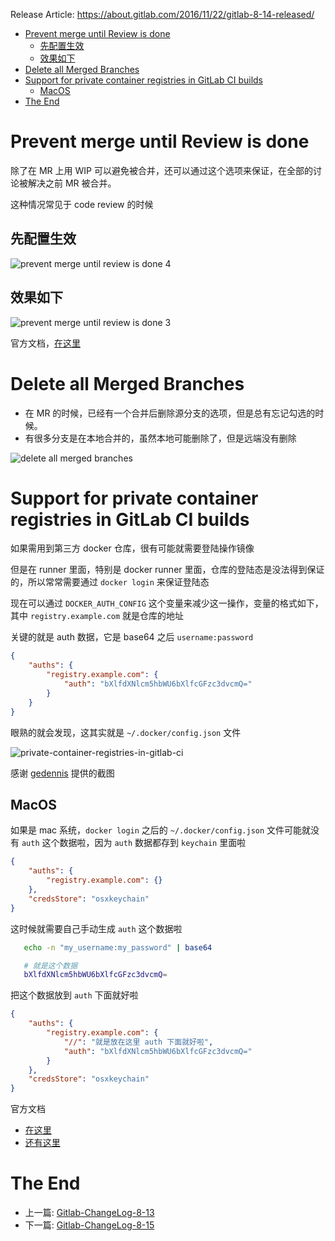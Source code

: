Release Article: https://about.gitlab.com/2016/11/22/gitlab-8-14-released/

<!-- TOC -->

- [Prevent merge until Review is done](#prevent-merge-until-review-is-done)
  - [先配置生效](#先配置生效)
  - [效果如下](#效果如下)
- [Delete all Merged Branches](#delete-all-merged-branches)
- [Support for private container registries in GitLab CI builds](#support-for-private-container-registries-in-gitlab-ci-builds)
  - [MacOS](#macos)
- [The End](#the-end)

<!-- /TOC -->

# Prevent merge until Review is done

除了在 MR 上用 WIP 可以避免被合并，还可以通过这个选项来保证，在全部的讨论被解决之前 MR 被合并。

这种情况常见于 code review 的时候

## 先配置生效

![prevent merge until review is done 4](http://om4h4iqhe.bkt.clouddn.com/prevent-merge-until-review-is-done-6.jpg)

## 效果如下

![prevent merge until review is done 3](http://om4h4iqhe.bkt.clouddn.com/prevent-merge-until-review-is-done-7.jpg)

官方文档，[在这里](https://docs.gitlab.com/ee/user/discussions/index.html#only-allow-merge-requests-to-be-merged-if-all-discussions-are-resolved)

# Delete all Merged Branches

 - 在 MR 的时候，已经有一个合并后删除源分支的选项，但是总有忘记勾选的时候。
 - 有很多分支是在本地合并的，虽然本地可能删除了，但是远端没有删除

![delete all merged branches](http://om4h4iqhe.bkt.clouddn.com/delete-all-merged-branches.gif)

# Support for private container registries in GitLab CI builds

如果需用到第三方 docker 仓库，很有可能就需要登陆操作镜像

但是在 runner 里面，特别是 docker runner 里面，仓库的登陆态是没法得到保证的，所以常常需要通过 `docker login` 来保证登陆态

现在可以通过 `DOCKER_AUTH_CONFIG` 这个变量来减少这一操作，变量的格式如下，其中 `registry.example.com` 就是仓库的地址

关键的就是 auth 数据，它是 base64 之后 `username:password`

```json
{
    "auths": {
        "registry.example.com": {
            "auth": "bXlfdXNlcm5hbWU6bXlfcGFzc3dvcmQ="
        }
    }
}
```

眼熟的就会发现，这其实就是 `~/.docker/config.json` 文件

![private-container-registries-in-gitlab-ci](http://om4h4iqhe.bkt.clouddn.com/private-container-registries-in-gitlab-ci.jpg)

感谢 [gedennis](https://github.com/gedennis) 提供的截图

## MacOS

如果是 mac 系统，`docker login` 之后的 `~/.docker/config.json` 文件可能就没有 `auth` 这个数据啦，因为 `auth` 数据都存到 `keychain` 里面啦

```json
{
	"auths": {
		"registry.example.com": {}
	},
	"credsStore": "osxkeychain"
}
```

这时候就需要自己手动生成 `auth` 这个数据啦

```sh
   echo -n "my_username:my_password" | base64

   # 就是这个数据
   bXlfdXNlcm5hbWU6bXlfcGFzc3dvcmQ=
```

把这个数据放到 `auth` 下面就好啦

```json
{
    "auths": {
        "registry.example.com": {
            "//": "就是放在这里 auth 下面就好啦",
            "auth": "bXlfdXNlcm5hbWU6bXlfcGFzc3dvcmQ="
        }
    },
    "credsStore": "osxkeychain"
}
```

官方文档
 - [在这里](https://docs.gitlab.com/runner/configuration/advanced-configuration.html#using-a-private-container-registry)
 - [还有这里](https://docs.gitlab.com/ce/ci/docker/using_docker_images.html#define-an-image-from-a-private-container-registry)

# The End

 - 上一篇: [Gitlab-ChangeLog-8-13](https://github.com/yidinghan/blog/issues/7)
 - 下一篇: [Gitlab-ChangeLog-8-15](https://github.com/yidinghan/blog/issues/9)